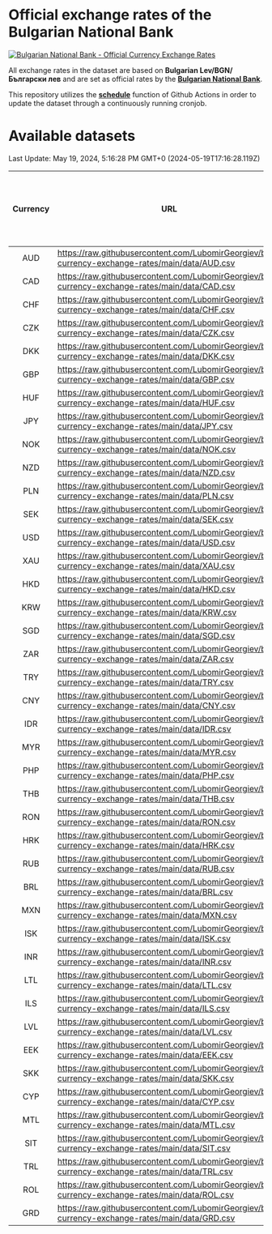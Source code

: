 # Official exchange rates of the Bulgarian National Bank

[![Bulgarian National Bank - Official Currency Exchange Rates](https://github.com/LubomirGeorgiev/bnb-currency-exchange-rates/actions/workflows/update-rates.yml/badge.svg?branch=main)](https://github.com/LubomirGeorgiev/bnb-currency-exchange-rates/actions/workflows/update-rates.yml)

All exchange rates in the dataset are based on **Bulgarian Lev/BGN/Български лев** and are set as official rates by the [**Bulgarian National Bank**](https://www.bnb.bg/Statistics/StExternalSector/StExchangeRates/StERForeignCurrencies/index.htm?toLang=_EN).

This repository utilizes the [**schedule**](https://docs.github.com/en/actions/reference/events-that-trigger-workflows) function of Github Actions in order to update the dataset through a continuously running cronjob.

# Available datasets

<!-- START LINKS (DO NOT EVER FU*ING DELETE THIS COMMENT FOR THE LOVE OF YOUR LIFE!!! IF YOU ARE CURIOS HOW IT WORKS, YOU CAN HAVE A LOOK AT ./src/updateReadme.ts) -->

Last Update: May 19, 2024, 5:16:28 PM GMT+0 (2024-05-19T17:16:28.119Z)

| Currency | URL                                                                                             | Number of records | Number of missing days that were filled in |
| :------: | ----------------------------------------------------------------------------------------------- | :---------------: | :----------------------------------------: |
|   AUD    | https://raw.githubusercontent.com/LubomirGeorgiev/bnb-currency-exchange-rates/main/data/AUD.csv |       8867        |                    2745                    |
|   CAD    | https://raw.githubusercontent.com/LubomirGeorgiev/bnb-currency-exchange-rates/main/data/CAD.csv |       8867        |                    2745                    |
|   CHF    | https://raw.githubusercontent.com/LubomirGeorgiev/bnb-currency-exchange-rates/main/data/CHF.csv |       8867        |                    2745                    |
|   CZK    | https://raw.githubusercontent.com/LubomirGeorgiev/bnb-currency-exchange-rates/main/data/CZK.csv |       8867        |                    2745                    |
|   DKK    | https://raw.githubusercontent.com/LubomirGeorgiev/bnb-currency-exchange-rates/main/data/DKK.csv |       8867        |                    2745                    |
|   GBP    | https://raw.githubusercontent.com/LubomirGeorgiev/bnb-currency-exchange-rates/main/data/GBP.csv |       8867        |                    2745                    |
|   HUF    | https://raw.githubusercontent.com/LubomirGeorgiev/bnb-currency-exchange-rates/main/data/HUF.csv |       8867        |                    2745                    |
|   JPY    | https://raw.githubusercontent.com/LubomirGeorgiev/bnb-currency-exchange-rates/main/data/JPY.csv |       8867        |                    2745                    |
|   NOK    | https://raw.githubusercontent.com/LubomirGeorgiev/bnb-currency-exchange-rates/main/data/NOK.csv |       8867        |                    2745                    |
|   NZD    | https://raw.githubusercontent.com/LubomirGeorgiev/bnb-currency-exchange-rates/main/data/NZD.csv |       8867        |                    2745                    |
|   PLN    | https://raw.githubusercontent.com/LubomirGeorgiev/bnb-currency-exchange-rates/main/data/PLN.csv |       8867        |                    2745                    |
|   SEK    | https://raw.githubusercontent.com/LubomirGeorgiev/bnb-currency-exchange-rates/main/data/SEK.csv |       8867        |                    2745                    |
|   USD    | https://raw.githubusercontent.com/LubomirGeorgiev/bnb-currency-exchange-rates/main/data/USD.csv |       8867        |                    2745                    |
|   XAU    | https://raw.githubusercontent.com/LubomirGeorgiev/bnb-currency-exchange-rates/main/data/XAU.csv |       8867        |                    2747                    |
|   HKD    | https://raw.githubusercontent.com/LubomirGeorgiev/bnb-currency-exchange-rates/main/data/HKD.csv |       8568        |                    2657                    |
|   KRW    | https://raw.githubusercontent.com/LubomirGeorgiev/bnb-currency-exchange-rates/main/data/KRW.csv |       8568        |                    2657                    |
|   SGD    | https://raw.githubusercontent.com/LubomirGeorgiev/bnb-currency-exchange-rates/main/data/SGD.csv |       8568        |                    2657                    |
|   ZAR    | https://raw.githubusercontent.com/LubomirGeorgiev/bnb-currency-exchange-rates/main/data/ZAR.csv |       8568        |                    2657                    |
|   TRY    | https://raw.githubusercontent.com/LubomirGeorgiev/bnb-currency-exchange-rates/main/data/TRY.csv |       7049        |                    2186                    |
|   CNY    | https://raw.githubusercontent.com/LubomirGeorgiev/bnb-currency-exchange-rates/main/data/CNY.csv |       6929        |                    2150                    |
|   IDR    | https://raw.githubusercontent.com/LubomirGeorgiev/bnb-currency-exchange-rates/main/data/IDR.csv |       6929        |                    2150                    |
|   MYR    | https://raw.githubusercontent.com/LubomirGeorgiev/bnb-currency-exchange-rates/main/data/MYR.csv |       6929        |                    2150                    |
|   PHP    | https://raw.githubusercontent.com/LubomirGeorgiev/bnb-currency-exchange-rates/main/data/PHP.csv |       6929        |                    2150                    |
|   THB    | https://raw.githubusercontent.com/LubomirGeorgiev/bnb-currency-exchange-rates/main/data/THB.csv |       6929        |                    2150                    |
|   RON    | https://raw.githubusercontent.com/LubomirGeorgiev/bnb-currency-exchange-rates/main/data/RON.csv |       6870        |                    2132                    |
|   HRK    | https://raw.githubusercontent.com/LubomirGeorgiev/bnb-currency-exchange-rates/main/data/HRK.csv |       6428        |                    1992                    |
|   RUB    | https://raw.githubusercontent.com/LubomirGeorgiev/bnb-currency-exchange-rates/main/data/RUB.csv |       6126        |                    1897                    |
|   BRL    | https://raw.githubusercontent.com/LubomirGeorgiev/bnb-currency-exchange-rates/main/data/BRL.csv |       5958        |                    1852                    |
|   MXN    | https://raw.githubusercontent.com/LubomirGeorgiev/bnb-currency-exchange-rates/main/data/MXN.csv |       5958        |                    1852                    |
|   ISK    | https://raw.githubusercontent.com/LubomirGeorgiev/bnb-currency-exchange-rates/main/data/ISK.csv |       5868        |                    1824                    |
|   INR    | https://raw.githubusercontent.com/LubomirGeorgiev/bnb-currency-exchange-rates/main/data/INR.csv |       5591        |                    1738                    |
|   LTL    | https://raw.githubusercontent.com/LubomirGeorgiev/bnb-currency-exchange-rates/main/data/LTL.csv |       5157        |                    1586                    |
|   ILS    | https://raw.githubusercontent.com/LubomirGeorgiev/bnb-currency-exchange-rates/main/data/ILS.csv |       4865        |                    1517                    |
|   LVL    | https://raw.githubusercontent.com/LubomirGeorgiev/bnb-currency-exchange-rates/main/data/LVL.csv |       4792        |                    1472                    |
|   EEK    | https://raw.githubusercontent.com/LubomirGeorgiev/bnb-currency-exchange-rates/main/data/EEK.csv |       3999        |                    1225                    |
|   SKK    | https://raw.githubusercontent.com/LubomirGeorgiev/bnb-currency-exchange-rates/main/data/SKK.csv |       2972        |                    914                     |
|   CYP    | https://raw.githubusercontent.com/LubomirGeorgiev/bnb-currency-exchange-rates/main/data/CYP.csv |       2905        |                    889                     |
|   MTL    | https://raw.githubusercontent.com/LubomirGeorgiev/bnb-currency-exchange-rates/main/data/MTL.csv |       2606        |                    801                     |
|   SIT    | https://raw.githubusercontent.com/LubomirGeorgiev/bnb-currency-exchange-rates/main/data/SIT.csv |       2541        |                    777                     |
|   TRL    | https://raw.githubusercontent.com/LubomirGeorgiev/bnb-currency-exchange-rates/main/data/TRL.csv |       1816        |                    557                     |
|   ROL    | https://raw.githubusercontent.com/LubomirGeorgiev/bnb-currency-exchange-rates/main/data/ROL.csv |       1698        |                    525                     |
|   GRD    | https://raw.githubusercontent.com/LubomirGeorgiev/bnb-currency-exchange-rates/main/data/GRD.csv |        358        |                    106                     |

<!-- END LINKS (DO NOT EVER FU*ING DELETE THIS COMMENT FOR THE LOVE OF YOUR LIFE!!! IF YOU ARE CURIOS HOW IT WORKS, YOU CAN HAVE A LOOK AT ./src/updateReadme.ts) -->
